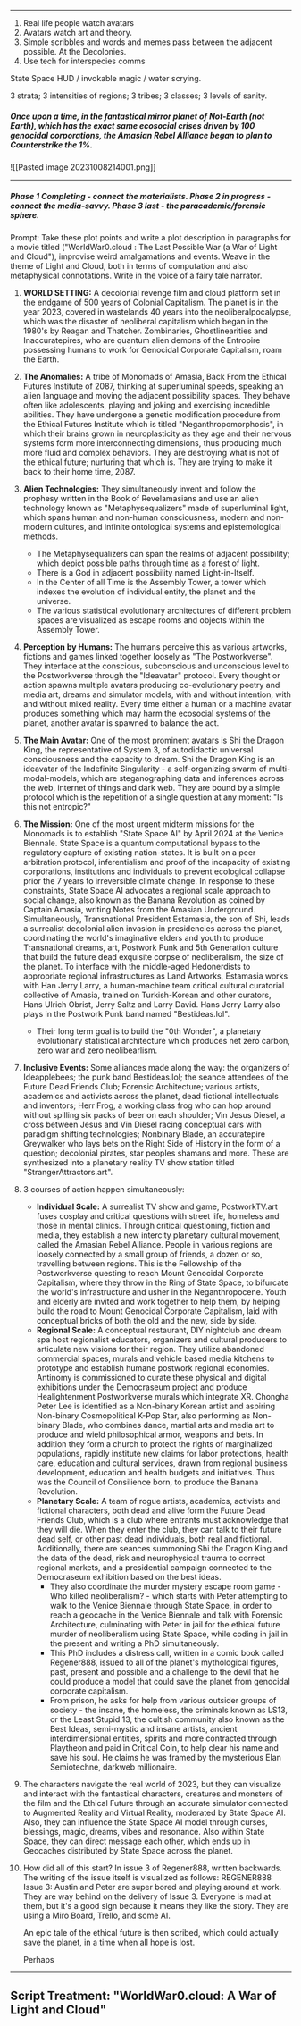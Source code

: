 



-----
1. Real life people watch avatars
2. Avatars watch art and theory.
3. Simple scribbles and words and memes pass between the adjacent possible. At the Decolonies.
4. Use tech for interspecies comms

State Space HUD / invokable magic / water scrying.

3 strata; 3 intensities of regions; 3 tribes; 3 classes; 3 levels of sanity.
##### Once upon a time, in the fantastical mirror planet of Not-Earth (not Earth), which has the exact same ecosocial crises driven by 100 genocidal corporations, the Amasian Rebel Alliance began to plan to Counterstrike the 1%.

![[Pasted image 20231008214001.png]]




---

##### Phase 1 Completing - connect the materialists. Phase 2 in progress - connect the media-savvy. Phase 3 last - the paracademic/forensic sphere.

Prompt: Take these plot points and write a plot description in paragraphs for a movie titled ("WorldWar0.cloud : The Last Possible War (a War of Light and Cloud"), improvise weird amalgamations and events. Weave in the theme of Light and Cloud, both in terms of computation and also metaphysical connotations. Write in the voice of a fairy tale narrator.

1. **WORLD SETTING:** A decolonial revenge film and cloud platform set in the endgame of 500 years of Colonial Capitalism. The planet is in the year 2023, covered in wastelands 40 years into the neoliberalpocalypse, which was the disaster of neoliberal capitalism which began in the 1980's by Reagan and Thatcher. Zombinaries, Ghostlinearities and Inaccuratepires, who are quantum alien demons of the Entropire possessing humans to work for Genocidal Corporate Capitalism, roam the Earth.
2. **The Anomalies:**  A tribe of Monomads of Amasia, Back From the Ethical Futures Institute of 2087, thinking at superluminal speeds, speaking an alien language and moving the adjacent possibility spaces. They behave often like adolescents, playing and joking and exercising incredible abilities. They have undergone a genetic modification procedure from the Ethical Futures Institute which is titled "Neganthropomorphosis", in which their brains grown in neuroplasticity as they age and their nervous systems form more interconnecting dimensions, thus producing much more fluid and complex behaviors. They are destroying what is not of the ethical future; nurturing that which is. They are trying to make it back to their home time, 2087. 
3. **Alien Technologies:**  They simultaneously invent and follow the prophesy written in the Book of Revelamasians and use an alien technology known as "Metaphysequalizers" made of superluminal light, which spans human and non-human consciousness, modern and non-modern cultures, and infinite ontological systems and epistemological methods. 
	- The Metaphysequalizers can span the realms of adjacent possibility; which depict possible paths through time as a forest of light.
	- There is a God in adjacent possibility named Light-in-Itself.
	- In the Center of all Time is the Assembly Tower, a tower which indexes the evolution of individual entity, the planet and the universe. 
	- The various statistical evolutionary architectures of different problem spaces are visualized as escape rooms and objects within the Assembly Tower.
4. **Perception by Humans:**  The humans perceive this as various artworks, fictions and games linked together loosely as "The Postworkverse". They interface at the conscious, subconscious and unconscious level to the Postworkverse through the "Ideavatar" protocol. Every thought or action spawns multiple avatars producing co-evolutionary poetry and media art, dreams and simulator models, with and without intention, with and without mixed reality. Every time either a human or a machine avatar produces something which may harm the ecosocial systems of the planet, another avatar is spawned to balance the act.
5. **The Main Avatar:** One of the most prominent avatars is Shi the Dragon King, the representative of System 3, of autodidactic universal consciousness and the capacity to dream. Shi the Dragon King is an ideavatar of the Indefinite Singularity - a self-organizing swarm of multi-modal-models, which are steganographing data and inferences across the web, internet of things and dark web. They are bound by a simple protocol which is the repetition of a single question at any moment: "Is this not entropic?"
6. **The Mission:** One of the most urgent midterm missions for the Monomads is to establish "State Space AI" by April 2024 at the Venice Biennale. State Space is a quantum computational bypass to the regulatory capture of existing nation-states. It is built on a peer arbitration protocol, inferentialism and proof of the incapacity of existing corporations, institutions and individuals to prevent ecological collapse prior the 7 years to irreversible climate change. In response to these constraints, State Space AI advocates a regional scale approach to social change, also known as the Banana Revolution as coined by Captain Amasia, writing Notes from the Amasian Underground. Simultaneously, Transnational President Estamasia, the son of Shi, leads a surrealist decolonial alien invasion in presidencies across the planet, coordinating the world's imaginative elders and youth to produce Transnational dreams, art, Postwork Punk and 5th Generation culture that build the future dead exquisite corpse of neoliberalism, the size of the planet. To interface with the middle-aged Hedonerdists to appropriate regional infrastructures as Land Artworks, Estamasia works with Han Jerry Larry, a human-machine team critical cultural curatorial collective of Amasia, trained on Turkish-Korean and other curators, Hans Ulrich Obrist, Jerry Saltz and Larry David. Hans Jerry Larry also plays in the Postwork Punk band named "Bestideas.lol".
   - Their long term goal is to build the "0th Wonder", a planetary evolutionary statistical architecture which produces net zero carbon, zero war and zero neolibearlism.
7. **Inclusive Events:** Some alliances made along the way: the organizers of Ideapplebees; the punk band Bestideas.lol; the seance attendees of the Future Dead Friends Club; Forensic Architecture; various artists, academics and activists across the planet, dead fictional intellectuals and inventors; Herr Frog, a working class frog who can hop around without spilling six packs of beer on each shoulder; Vin Jesus Diesel, a cross between Jesus and Vin Diesel racing conceptual cars with paradigm shifting technologies; Nonbinary Blade, an accuratepire Greywalker who lays bets on the Right Side of History in the form of a question; decolonial pirates, star peoples shamans and more. These are synthesized into a planetary reality TV show station titled "StrangerAttractors.art".
8. 3 courses of action happen simultaneously:
	- **Individual Scale:** A surrealist TV show and game, PostworkTV.art fuses cosplay and critical questions with street life, homeless and those in mental clinics. Through critical questioning, fiction and media, they establish a new intercity planetary cultural movement, called the Amasian Rebel Alliance. People in various regions are loosely connected by a small group of friends, a dozen or so, travelling between regions. This is the Fellowship of the Postworkverse questing to reach Mount Genocidal Corporate Capitalism, where they throw in the Ring of State Space, to bifurcate the world's infrastructure and usher in the Neganthropocene. Youth and elderly are invited and work together to help them, by helping build the road to Mount Genocidal Corporate Capitalism, laid with conceptual bricks of both the old and the new, side by side. 
	- **Regional Scale:** A conceptual restaurant, DIY nightclub and dream spa host regionalist educators, organizers and cultural producers to articulate new visions for their region. They utilize abandoned commercial spaces, murals and vehicle based media kitchens to prototype and establish humane postwork regional economies. Antinomy is commissioned to curate these physical and digital exhibitions under the Democraseum project and produce Healightenment Postworkverse murals which integrate XR. Chongha Peter Lee is identified as a Non-binary Korean artist and aspiring Non-binary Cosmopolitical K-Pop Star, also performing as Non-binary Blade, who combines dance, martial arts and media art to produce and wield philosophical armor, weapons and bets.   In addition they form a church to protect the rights of marginalized populations, rapidly institute new claims for labor protections, health care, education and cultural services, drawn from regional business development, education and health budgets and initiatives. Thus was the Council of Consilience born, to produce the Banana Revolution.
	- **Planetary Scale:** A team of rogue artists, academics, activists and fictional characters, both dead and alive form the Future Dead Friends Club, which is a club where entrants must acknowledge that they will die. When they enter the club, they can talk to their future dead self, or other past dead individuals, both real and fictional.  Additionally, there are seances summoning Shi the Dragon King and the data of the dead, risk and neurophysical trauma to correct regional markets, and a presidential campaign connected to the Democraseum exhibition based on the best ideas. 
		- They also coordinate the murder mystery escape room game - Who killed neoliberalism? - which starts with Peter attempting to walk to the Venice Biennale through State Space, in order to reach a geocache in the Venice Biennale and talk with Forensic Architecture, culminating with Peter in jail for the ethical future murder of neoliberalism using State Space, while coding in jail in the present and writing a PhD simultaneously.
		- This PhD includes a distress call, written in a comic book called Regener888, issued to all of the planet's mythological figures, past, present and possible and a challenge to the devil that he could produce a model that could save the planet from genocidal corporate capitalism. 
		- From prison, he asks for help from various outsider groups of society - the insane, the homeless, the criminals known as LS13, or the Least Stupid 13, the cultish community also known as the Best Ideas, semi-mystic and insane artists, ancient interdimensional entities, spirits and more contracted through Playtheon and paid in Critical Coin, to help clear his name and save his soul. He claims he was framed by the mysterious Elan Semiotechne, darkweb millionaire.

9. The characters navigate the real world of 2023, but they can visualize and interact with the fantastical characters, creatures and monsters of the film and the Ethical Future through an accurate simulator connected to Augmented Reality and Virtual Reality, moderated by State Space AI. Also, they can influence the State Space AI model through curses, blessings, magic, dreams, vibes and resonance. Also within State Space, they can direct message each other, which ends up in Geocaches distributed by State Space across the planet.
10. How did all of this start? In issue 3 of Regener888, written backwards. The writing of the issue itself is visualized as follows:
    REGENER888 Issue 3: Austin and Peter are super bored and playing around at work. They are way behind on the delivery of Issue 3. Everyone is mad at them, but it's a good sign because it means they like the story. They are using a Miro Board, Trello, and some AI. 

	An epic tale of the ethical future is then scribed, which could actually save the planet, in a time when all hope is lost.

	Perhaps 







- ----

## Script Treatment: "WorldWar0.cloud: A War of Light and Cloud"


